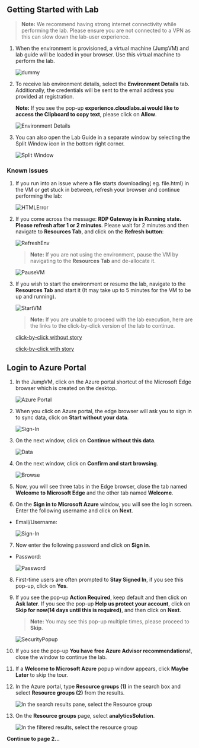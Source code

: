 ## Getting Started with Lab

> **Note:** We recommend having strong internet connectivity while performing the lab. Please ensure you are not connected to a VPN as this can slow down the lab-user experience.

1. When the environment is provisioned, a virtual machine (JumpVM) and lab guide will be loaded in your browser. Use this virtual machine to perform the lab.

   ![dummy](https://github.com/CloudLabsAI-Azure/Ignite-lab/blob/main/media/labstartpage2.png?raw=true)

2. To receive lab environment details, select the **Environment Details** tab. Additionally, the credentials will be sent to the email address you provided at registration.

   **Note:** If you see the pop-up **experience.cloudlabs.ai would like to access the Clipboard to copy text**, please click on **Allow**.

   ![Environment Details](https://github.com/CloudLabsAI-Azure/Ignite-lab/blob/main/media/labenvdet.png?raw=true)

3. You can also open the Lab Guide in a separate window by selecting the Split Window icon in the bottom right corner.

   ![Split Window](https://github.com/CloudLabsAI-Azure/Ignite-lab/blob/main/media/labenvsplit.png?raw=true)

### Known Issues

1. If you run into an issue where a file starts downloading( eg. file.html) in the VM or get stuck in between, refresh your browser and continue performing the lab:

   ![HTMLError](https://github.com/CloudLabsAI-Azure/Ignite-lab/blob/main/media/htmlerror.png?raw=true)

2. If you come across the message: **RDP Gateway is in Running state. Please refresh after 1 or 2 minutes**. Please wait for 2 minutes and then navigate to **Resources Tab**, and click on the **Refresh button**:

   ![RefreshEnv](https://github.com/CloudLabsAI-Azure/Ignite-lab/blob/main/media/refreshenv.png?raw=true)
 
   > **Note:** If you are not using the environment, pause the VM by navigating to the **Resources Tab** and de-allocate it.

    ![PauseVM](https://github.com/CloudLabsAI-Azure/Ignite-lab/blob/main/media/labvmdealloc.png?raw=true)

1. If you wish to start the environment or resume the lab, navigate to the **Resources Tab** and start it (It may take up to 5 minutes for the VM to be up and running).

   ![StartVM](https://github.com/CloudLabsAI-Azure/Ignite-lab/blob/main/media/labvmalloc.png?raw=true)
   
   >**Note:** If you are unable to proceed with the lab execution, here are the links to the click-by-click version of the lab to continue.   

   [click-by-click without story](https://content.cloudguides.com/guides/Analytics%20in%20MIDP%20-%20Interactive%20Experience)

   [click-by-click with story](https://content.cloudguides.com/guides/Analytics%20in%20MIDP%20-%20Interactive%20Experience%20with%20a%20story)

## Login to Azure Portal

1. In the JumpVM, click on the Azure portal shortcut of the Microsoft Edge browser which is created on the desktop.

   ![Azure Portal](https://github.com/CloudLabsAI-Azure/Ignite-lab/blob/main/media/labstartap.png?raw=true)

2. When you click on Azure portal, the edge browser will ask you to sign in to sync data, click on **Start without your data**.

   ![Sign-In](https://github.com/CloudLabsAI-Azure/Ignite-lab/blob/main/media/signin%20without%20data.png?raw=true)

3. On the next window, click on **Continue without this data**.

   ![Data](https://github.com/CloudLabsAI-Azure/Ignite-lab/blob/main/media/continue%20with%20this%20data.png?raw=true)

4. On the next window, click on **Confirm and start browsing**.

   ![Browse](https://github.com/CloudLabsAI-Azure/Ignite-lab/blob/main/media/confirm%20and%20start%20browsing.png?raw=true)

5. Now, you will see three tabs in the Edge browser, close the tab named **Welcome to Microsoft Edge** and the other tab named **Welcome**.

6. On the **Sign in to Microsoft Azure** window, you will see the login screen. Enter the following username and click on **Next**.

* Email/Username: <inject key="AzureAdUserEmail"></inject>

    ![Sign-In](https://github.com/CloudLabsAI-Azure/Ignite-lab/blob/main/media/click%20on%20next.png?raw=true)

7. Now enter the following password and click on **Sign in**.

* Password: <inject key="AzureAdUserPassword"></inject>

   ![Password](https://github.com/CloudLabsAI-Azure/Ignite-lab/blob/main/media/06.png?raw=true)

8. First-time users are often prompted to **Stay Signed In**, if you see this pop-up, click on **Yes**.

9. If you see the pop-up **Action Required**, keep default and then click on **Ask later**. If you see the pop-up **Help us protect your account**, click on **Skip for now(14 days until this is required)**, and then click on **Next**.

   >**Note:** You may see this pop-up multiple times, please proceed to **Skip**.

   ![SecurityPopup](https://github.com/CloudLabsAI-Azure/Ignite-lab/blob/main/media/Ask-Later.png?raw=true)

10. If you see the pop-up **You have free Azure Advisor recommendations!**, close the window to continue the lab.

11. If a **Welcome to Microsoft Azure** popup window appears, click **Maybe Later** to skip the tour.

1. In the Azure portal, type **Resource groups (1)** in the search box and select **Resource groups (2)** from the results.

    ![In the search results pane, select the Resource group](https://github.com/CloudLabsAI-Azure/Ignite-lab/blob/main/media/image1107.png?raw=true)


1. On the **Resource groups** page, select **analyticsSolution**.

    ![In the filtered results, select the resource group](https://github.com/CloudLabsAI-Azure/Ignite-lab/blob/main/media/image1109.png?raw=true)

**Continue to page 2...**